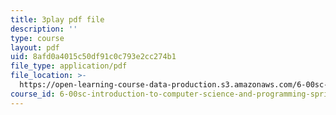 ```yaml
---
title: 3play pdf file
description: ''
type: course
layout: pdf
uid: 8afd0a4015c50df91c0c793e2cc274b1
file_type: application/pdf
file_location: >-
  https://open-learning-course-data-production.s3.amazonaws.com/6-00sc-introduction-to-computer-science-and-programming-spring-2011/8afd0a4015c50df91c0c793e2cc274b1_8I0BmT1ccuw.pdf
course_id: 6-00sc-introduction-to-computer-science-and-programming-spring-2011
---
```

